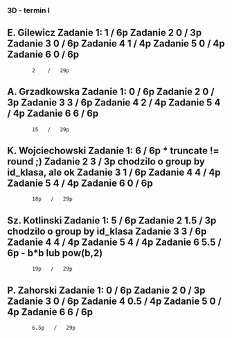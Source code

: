 ### 3D - termin I

E. Gilewicz
Zadanie 1:  1   /   6p
Zadanie 2   0   /   3p
Zadanie 3   0   /   6p
Zadanie 4   1   /   4p
Zadanie 5   0   /   4p
Zadanie 6   0   /   6p
---------------
            2    /   29p
            
            
A. Grzadkowska
Zadanie 1:  0   /   6p
Zadanie 2   0  /   3p
Zadanie 3   3  /   6p
Zadanie 4   2  /   4p
Zadanie 5   4  /   4p
Zadanie 6   6   /   6p
---------------
            15   /   29p
            
            
K. Wojciechowski
Zadanie 1:  6   /   6p * truncate != round ;)
Zadanie 2   3  /   3p chodzilo o group by id_klasa, ale ok
Zadanie 3   1  /   6p
Zadanie 4   4  /   4p
Zadanie 5   4  /   4p
Zadanie 6   0   /   6p
---------------
            18p   /   29p


            
Sz. Kotlinski 
Zadanie 1:    5 /   6p
Zadanie 2     1.5 /   3p chodzilo o group by id_klasa
Zadanie 3     3 /   6p
Zadanie 4     4 /   4p
Zadanie 5     4 /   4p
Zadanie 6     5.5 /   6p - b*b lub pow(b,2)
---------------
            19p   /   29p


P. Zahorski
Zadanie 1:    0 /   6p
Zadanie 2     0 /   3p 
Zadanie 3     0 /   6p
Zadanie 4     0.5 /   4p
Zadanie 5     0 /   4p
Zadanie 6     6 /  6p 
---------------
            6.5p   /   29p
